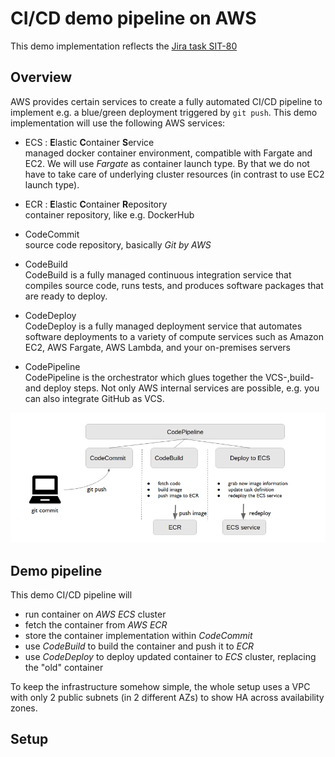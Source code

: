 # CI/CD demo pipeline on AWS

This demo implementation reflects the [Jira task SIT-80](https://scigility.atlassian.net/browse/SIT-80)

## Overview

AWS provides certain services to create a fully automated CI/CD pipeline to implement e.g. a blue/green deployment triggered by ```git push```. This demo implementation will use the following AWS services:

* ECS : **E**lastic **C**ontainer **S**ervice  
managed docker container environment, compatible with Fargate and EC2. We will use _Fargate_ as container launch type. By that we do not have to take care of underlying cluster resources (in contrast to use EC2 launch type).

* ECR : **E**lastic **C**ontainer **R**epository  
container repository, like e.g. DockerHub

* CodeCommit  
source code repository, basically _Git by AWS_

* CodeBuild  
CodeBuild is a fully managed continuous integration service that compiles source code, runs tests, and produces software packages that are ready to deploy.

* CodeDeploy  
CodeDeploy is a fully managed deployment service that automates software deployments to a variety of compute services such as Amazon EC2, AWS Fargate, AWS Lambda, and your on-premises servers

* CodePipeline  
CodePipeline is the orchestrator which glues together the VCS-,build- and deploy steps. Not only AWS internal services are possible, e.g. you can also integrate GitHub as VCS.

![Pipeline overview](images/cicd-overview.png)

## Demo pipeline

This demo CI/CD pipeline will

* run container on _AWS ECS_ cluster
* fetch the container from _AWS ECR_
* store the container implementation within _CodeCommit_
* use _CodeBuild_ to build the container and push it to _ECR_
* use _CodeDeploy_ to deploy updated container to _ECS_ cluster, replacing the "old" container

To keep the infrastructure somehow simple, the whole setup uses a VPC with only 2 public subnets (in 2 different AZs) to show HA across availability zones.

## Setup